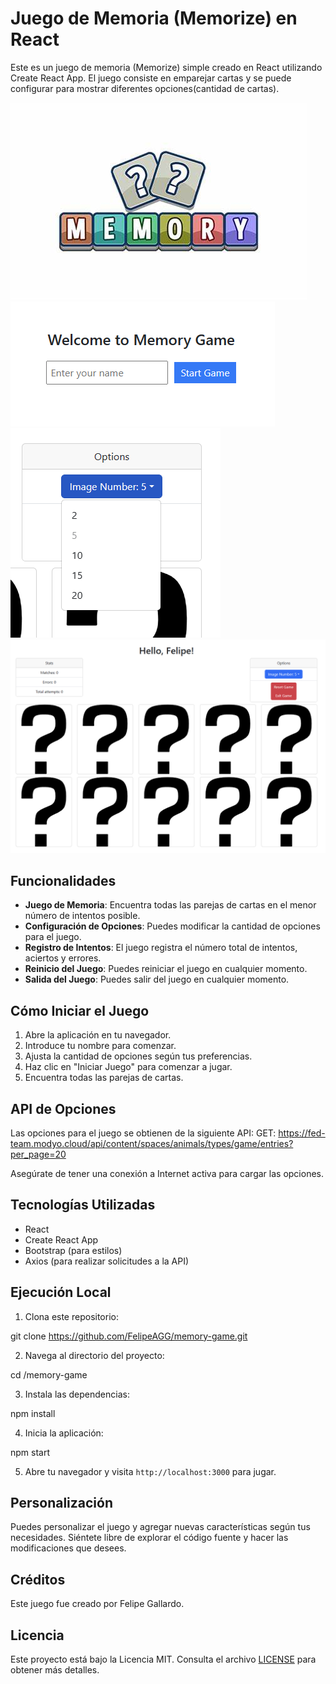 # Juego de Memoria (Memorize) en React

Este es un juego de memoria (Memorize) simple creado en React utilizando Create React App. El juego consiste en emparejar cartas y se puede configurar para mostrar diferentes opciones(cantidad de cartas).

![Captura de pantalla del juego](images/logo.jpg)
![Captura de pantalla del juego](images/first.png)
![Captura de pantalla del juego](images/second.png)
![Captura de pantalla del juego](images/third.png)

## Funcionalidades

- **Juego de Memoria**: Encuentra todas las parejas de cartas en el menor número de intentos posible.
- **Configuración de Opciones**: Puedes modificar la cantidad de opciones para el juego.
- **Registro de Intentos**: El juego registra el número total de intentos, aciertos y errores.
- **Reinicio del Juego**: Puedes reiniciar el juego en cualquier momento.
- **Salida del Juego**: Puedes salir del juego en cualquier momento.

## Cómo Iniciar el Juego

1. Abre la aplicación en tu navegador.
2. Introduce tu nombre para comenzar.
3. Ajusta la cantidad de opciones según tus preferencias.
4. Haz clic en "Iniciar Juego" para comenzar a jugar.
5. Encuentra todas las parejas de cartas.

## API de Opciones

Las opciones para el juego se obtienen de la siguiente API:
GET: https://fed-team.modyo.cloud/api/content/spaces/animals/types/game/entries?per_page=20

Asegúrate de tener una conexión a Internet activa para cargar las opciones.

## Tecnologías Utilizadas

- React
- Create React App
- Bootstrap (para estilos)
- Axios (para realizar solicitudes a la API)

## Ejecución Local

1. Clona este repositorio:

git clone https://github.com/FelipeAGG/memory-game.git

2. Navega al directorio del proyecto:

cd /memory-game

3. Instala las dependencias:

npm install

4. Inicia la aplicación:

npm start

5. Abre tu navegador y visita `http://localhost:3000` para jugar.

## Personalización

Puedes personalizar el juego y agregar nuevas características según tus necesidades. Siéntete libre de explorar el código fuente y hacer las modificaciones que desees.

## Créditos

Este juego fue creado por Felipe Gallardo.

## Licencia

Este proyecto está bajo la Licencia MIT. Consulta el archivo [LICENSE](LICENSE) para obtener más detalles.
